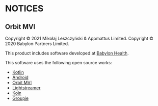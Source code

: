 # NOTICES

## Orbit MVI

Copyright &copy; 2021 Mikołaj Leszczyński & Appmattus Limited.
Copyright &copy; 2020 Babylon Partners Limited.

This product includes software developed at [Babylon Health](http://www.babylonhealth.com/).

This software uses the following open source works:

- [Kotlin](https://github.com/JetBrains/kotlin)
- [Android](https://developer.android.com)
- [Orbit MVI](https://github.com/orbit-mvi/orbit-mvi)
- [Lightstreamer](https://lightstreamer.com)
- [Koin](https://insert-koin.io/)
- [Groupie](https://github.com/lisawray/groupie)
